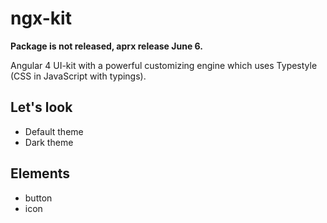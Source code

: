 # ngx-kit

**Package is not released, aprx release June 6.**

Angular 4 UI-kit with a powerful customizing engine which uses Typestyle (CSS in JavaScript with typings).

## Let's look

* Default theme
* Dark theme

## Elements

* button
* icon
